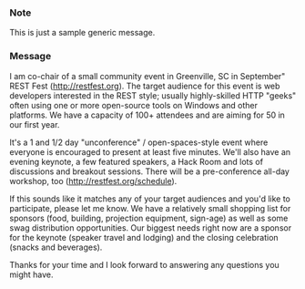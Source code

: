 ### Note ###
This is just a sample generic message.

### Message ###
I am co-chair of a small community event in Greenville, SC in September" REST Fest (http://restfest.org). The target audience for this event is web developers interested in the REST style; usually highly-skilled HTTP "geeks" often using one or more open-source tools on Windows and other platforms. We have a capacity of 100+ attendees and are aiming for 50 in our first year.

It's a 1 and 1/2 day "unconference" / open-spaces-style event where everyone is encouraged to present at least five minutes. We'll also have an evening keynote, a few featured speakers, a Hack Room and lots of discussions and breakout sessions. There will be a pre-conference all-day workshop, too (http://restfest.org/schedule).

If this sounds like it matches any of your target audiences and you'd like to participate, please let me know. We have a relatively small shopping list for sponsors (food, building, projection equipment, sign-age) as well as some swag distribution opportunities. Our biggest needs right now are a sponsor for the keynote (speaker travel and lodging) and the closing celebration (snacks and beverages).

Thanks for your time and I look forward to answering any questions you might have.